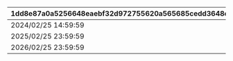 |1dd8e87a0a5256648eaebf32d972755620a565685cedd3648d34fa1c4758aba1|4f30c530edddafe7cb1b94a576d999549ccc495a8e60041ce602e04e0c1d21c5|78dc1ed33cd05cf3f7258c06bb2f6d60c46e4428c8ec689676dbcf39699e2c46|ce665663f3aea1b50be725c048e15b1def47792dc3adce91ca521c7dd983c5dc|078c229d437162d970a574ff49a6989f46334e185747eaa68825693bc32f6d54|0ed53f1baea23d486be5d1d38794e69424149dea605fd083b2b5ffeaa3311c14|6946766b4d1ba38aacd820d3fbbd341013a6e22322cf878044d31d8df5a3dd51|18ba30152a873e5dd6467116c25fdf92f56b67080954a59cdd59b97476f23e2b|4586bb5aa979f4d542bf3c93241d11e0ab76ae96f2d06bbeb3d8b29fcdbca41e|438a96832df83ef6f774c39e64218baad3cb5663fc014f56689bf7c56912c7c7|
| --- | --- | --- | --- | --- | --- | --- | --- | --- | --- |
|2024/02/25 14:59:59|2023/08/15 15:00:00|27011|1|114|1|240|27011|240|27008|
|2025/02/25 23:59:59|2024/02/25 15:00:00|27011|1|114|2|240|27011|240|27013|
|2026/02/25 23:59:59|2025/02/26 00:00:00|27011|1|114|3|240|27011|240|27019|